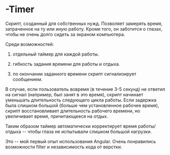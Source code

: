 -Timer
======
Скрипт, созданный для собственных нужд. Позволяет замерять время, затраченное на ту или иную работу.
Кроме того, он заботится о глазах, чтобы не очень долго сидеть за экраном компьютера.

Среди возможностей:

1) отдельный таймер для каждой работы.

2) гибкость задания времени для работы и отдыха.

3) по окончании заданного времени скрипт сигнализирует сообщением.

В случае, если пользователь вовремя (в течение 3-5 секунд) не ответил на сигнал (например, был занят в это время), скрипт начинает уменьшать длительность следующего цикла работы. Если задержка была слишком большой (больше чем установленное рабочее время), скрипт восстановливает длительность рабочего времени, но увеличивает время, причитающееся на отдых.

Таким образом таймер автоматически корректирует время работы/отдыха -- чтобы глаза не испытывали слишком большой нагрузки.

Это -- мой первый опыт использования Angular. Очень понравились возможности filter и независимость кода от верстки. 
